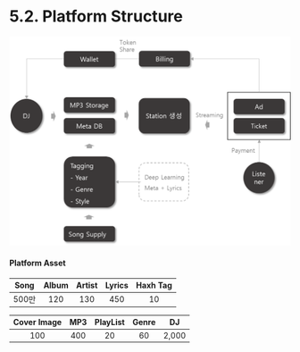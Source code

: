 # 5.2. Platform Structure

![](<../.gitbook/assets/image (8).png>)

#### Platform Asset

| Song | Album | Artist | Lyrics | Haxh Tag |
| :--: | :---: | :----: | :----: | :------: |
| 500만 |  120  |   130  |   450  |    10    |

| Cover Image | MP3 | PlayList | Genre |   DJ  |
| :---------: | :-: | :------: | :---: | :---: |
|     100     | 400 |    20    |   60  | 2,000 |
